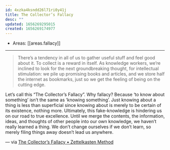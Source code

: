 ```yaml
---
id: 4xzka4ksndd26l71ri0y41j
title: The Collector’s Fallacy
desc: ""
updated: 1656269295015
created: 1656269174977
---
```


- Areas: [[areas.fallacy]]

---

> There’s a tendency in all of us to gather useful stuff and feel good about it. To collect is a reward in itself. As knowledge workers, we’re inclined to look for the next groundbreaking thought, for intellectual stimulation: we pile up promising books and articles, and we store half the internet as bookmarks, just so we get the feeling of being on the cutting edge.

Let’s call this “The Collector’s Fallacy”. Why fallacy? Because ‘to know about something’ isn’t the same as ‘knowing something’. Just knowing about a thing is less than superficial since knowing about is merely to be certain of its existence, nothing more. Ultimately, this fake-knowledge is hindering us on our road to true excellence. Until we merge the contents, the information, ideas, and thoughts of other people into our own knowledge, we haven’t really learned a thing. We don’t change ourselves if we don’t learn, so merely filing things away doesn’t lead us anywhere.

— via [The Collector’s Fallacy • Zettelkasten Method](https://zettelkasten.de/posts/collectors-fallacy/)
